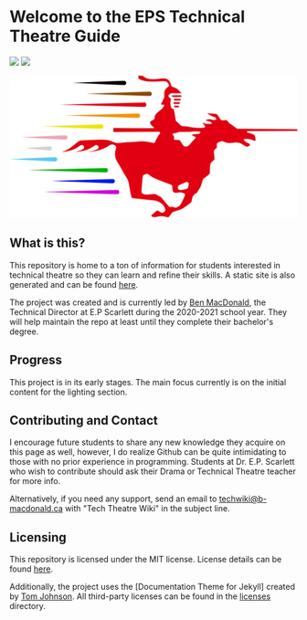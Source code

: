 # Welcome to the EPS Technical Theatre Guide
[![](https://img.shields.io/badge/Wiki-techwiki.b--macdonald.ca-informational.svg?link=https://techwiki.b-macdonald.ca&style=for-the-badge)](https://techwiki.b-macdonald.ca)
[![](https://img.shields.io/github/license/epstechtheatre/epstechtheatre.github.io?style=for-the-badge)](./LICENSE)


![](docs/images/svg/Wiki%20Logo.svg)
## What is this?
This repository is home to a ton of information for students interested in technical theatre so they can learn and refine their skills. A static site is also generated and can be found [here](https://epstechtheatre.github.io/).

The project was created and is currently led by [Ben MacDonald](https://github.com/Quantum158/), the Technical Director at E.P Scarlett during the 2020-2021 school year. They will help maintain the repo at least until they complete their bachelor's degree.

## Progress
This project is in its early stages.
The main focus currently is on the initial content for the lighting section.

## Contributing and Contact
I encourage future students to share any new knowledge they acquire on this page as well, however, I do realize Github can be quite intimidating to those with no prior experience in programming. Students at Dr. E.P. Scarlett who wish to contribute should ask their Drama or Technical Theatre teacher for more info.

Alternatively, if you need any support, send an email to [techwiki@b-macdonald.ca](mailto:techwiki@b-macdonald.ca) with "Tech Theatre Wiki" in the subject line.

## Licensing
This repository is licensed under the MIT license. License details can be found [here](./LICENSE).

Additionally, the project uses the [Documentation Theme for Jekyll] created by [Tom Johnson](https://github.com/tomjoht). All third-party licenses can be found in the [licenses](./docs/licenses) directory.